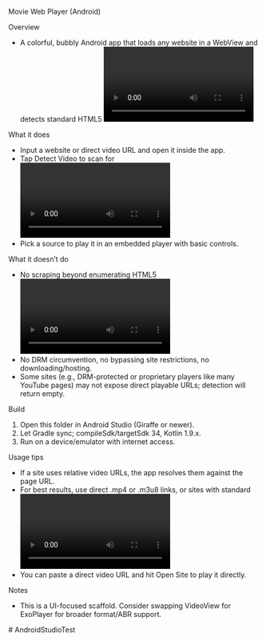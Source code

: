 Movie Web Player (Android)

Overview
- A colorful, bubbly Android app that loads any website in a WebView and detects standard HTML5 <video> elements. When sources are found, you can play them in a clean full-screen player using Android's native VideoView.

What it does
- Input a website or direct video URL and open it inside the app.
- Tap Detect Video to scan for <video> tags and collect playable HTTP/HTTPS sources (ignores blob:/data: URLs).
- Pick a source to play it in an embedded player with basic controls.

What it doesn’t do
- No scraping beyond enumerating HTML5 <video> sources visible to the WebView.
- No DRM circumvention, no bypassing site restrictions, no downloading/hosting.
- Some sites (e.g., DRM-protected or proprietary players like many YouTube pages) may not expose direct playable URLs; detection will return empty.

Build
1. Open this folder in Android Studio (Giraffe or newer).
2. Let Gradle sync; compileSdk/targetSdk 34, Kotlin 1.9.x.
3. Run on a device/emulator with internet access.

Usage tips
- If a site uses relative video URLs, the app resolves them against the page URL.
- For best results, use direct .mp4 or .m3u8 links, or sites with standard <video> players.
- You can paste a direct video URL and hit Open Site to play it directly.

Notes
- This is a UI-focused scaffold. Consider swapping VideoView for ExoPlayer for broader format/ABR support.

#   A n d r o i d S t u d i o T e s t  
 